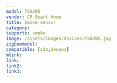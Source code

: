 ```yaml
---
model: TS0205
vendor: CR Smart Home 
title: Smoke sensor
category:
supports: smoke
image: /assets/images/devices/TS0205.jpg
zigbeemodel: 
compatible: [z2m,deconz]
mlink: 
link: 
link2: 
link3: 
---
```



